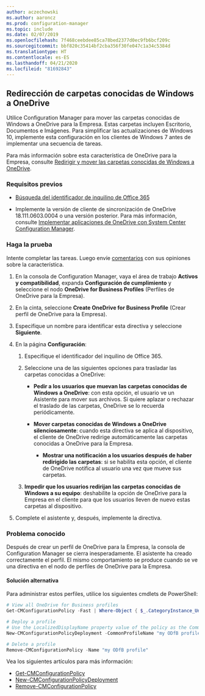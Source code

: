 ```yaml
---
author: aczechowski
ms.author: aaroncz
ms.prod: configuration-manager
ms.topic: include
ms.date: 02/07/2019
ms.openlocfilehash: 7f468ceebdee85ca78bed2377d0ec9fb6bcf209c
ms.sourcegitcommit: bbf820c35414bf2cba356f30fe047c1a34c5384d
ms.translationtype: HT
ms.contentlocale: es-ES
ms.lasthandoff: 04/21/2020
ms.locfileid: "81692843"
---
```

## <a name="redirect-windows-known-folders-to-onedrive"></a><a name="bkmk_odfb"></a> Redirección de carpetas conocidas de Windows a OneDrive
<!--3556021-->

Utilice Configuration Manager para mover las carpetas conocidas de Windows a OneDrive para la Empresa. Estas carpetas incluyen Escritorio, Documentos e Imágenes. Para simplificar las actualizaciones de Windows 10, implemente esta configuración en los clientes de Windows 7 antes de implementar una secuencia de tareas. 

Para más información sobre esta característica de OneDrive para la Empresa, consulte [Redirigir y mover las carpetas conocidas de Windows a OneDrive](https://docs.microsoft.com/onedrive/redirect-known-folders).


### <a name="prerequisites"></a>Requisitos previos

- [Búsqueda del identificador de inquilino de Office 365](https://docs.microsoft.com/onedrive/find-your-office-365-tenant-id)  

- Implemente la versión de cliente de sincronización de OneDrive 18.111.0603.0004 o una versión posterior. Para más información, consulte [Implementar aplicaciones de OneDrive con System Center Configuration Manager](https://docs.microsoft.com/onedrive/deploy-on-windows).  


### <a name="try-it-out"></a>Haga la prueba

Intente completar las tareas. Luego envíe [comentarios](../../../../understand/find-help.md#product-feedback) con sus opiniones sobre la característica.

1. En la consola de Configuration Manager, vaya el área de trabajo **Activos y compatibilidad**, expanda **Configuración de cumplimiento** y seleccione el nodo **OneDrive for Business Profiles** (Perfiles de OneDrive para la Empresa).  

2. En la cinta, seleccione **Create OneDrive for Business Profile** (Crear perfil de OneDrive para la Empresa).  

3. Especifique un nombre para identificar esta directiva y seleccione **Siguiente**.  

4. En la página **Configuración**:

    1. Especifique el identificador del inquilino de Office 365.  

    2. Seleccione una de las siguientes opciones para trasladar las carpetas conocidas a OneDrive:  

        - **Pedir a los usuarios que muevan las carpetas conocidas de Windows a OneDrive**: con esta opción, el usuario ve un Asistente para mover sus archivos. Si quiere aplazar o rechazar el traslado de las carpetas, OneDrive se lo recuerda periódicamente.  

        - **Mover carpetas conocidas de Windows a OneDrive silenciosamente**: cuando esta directiva se aplica al dispositivo, el cliente de OneDrive redirige automáticamente las carpetas conocidas a OneDrive para la Empresa.  

            - **Mostrar una notificación a los usuarios después de haber redirigido las carpetas**: si se habilita esta opción, el cliente de OneDrive notifica al usuario una vez que mueve sus carpetas.  

    3. **Impedir que los usuarios redirijan las carpetas conocidas de Windows a su equipo**: deshabilite la opción de OneDrive para la Empresa en el cliente para que los usuarios lleven de nuevo estas carpetas al dispositivo.  

5. Complete el asistente y, después, implemente la directiva.  


### <a name="known-issue"></a>Problema conocido

Después de crear un perfil de OneDrive para la Empresa, la consola de Configuration Manager se cierra inesperadamente. El asistente ha creado correctamente el perfil. El mismo comportamiento se produce cuando se ve una directiva en el nodo de perfiles de OneDrive para la Empresa. 

#### <a name="workaround"></a>Solución alternativa
Para administrar estos perfiles, utilice los siguientes cmdlets de PowerShell:


```PowerShell
# View all OneDrive for Business profiles
Get-CMConfigurationPolicy -Fast | Where-Object { $_.CategoryInstance_UniqueIDs -eq "SettingsAndPolicy:SMS_OneDriveKnownFolderMigrationSettings" }

# Deploy a profile
# Use the LocalizedDisplayName property value of the policy as the CommonProfileName parameter.
New-CMConfigurationPolicyDeployment -CommonProfileName "my ODfB profile" -CollectionName "my collection"

# Delete a profile
Remove-CMConfigurationPolicy -Name "my ODfB profile"
```

Vea los siguientes artículos para más información:
- [Get-CMConfigurationPolicy](https://docs.microsoft.com/powershell/module/configurationmanager/get-cmconfigurationpolicy?view=sccm-ps)
- [New-CMConfigurationPolicyDeployment](https://docs.microsoft.com/powershell/module/ConfigurationManager/New-CMConfigurationPolicyDeployment?view=sccm-ps)
- [Remove-CMConfigurationPolicy](https://docs.microsoft.com/powershell/module/configurationmanager/remove-cmconfigurationpolicy?view=sccm-ps)

